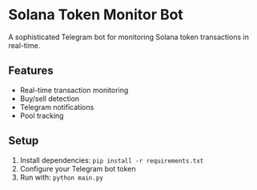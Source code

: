 # Solana Token Monitor Bot

A sophisticated Telegram bot for monitoring Solana token transactions in real-time.

## Features
- Real-time transaction monitoring
- Buy/sell detection
- Telegram notifications
- Pool tracking

## Setup
1. Install dependencies: `pip install -r requirements.txt`
2. Configure your Telegram bot token
3. Run with: `python main.py`
